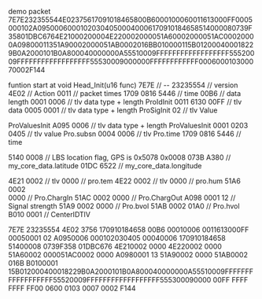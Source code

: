 demo packet
7E7E232355544E02375617091018465800B6000100060011613000FF0005000102A095000600010203040500040006170910184658514000080739F35801DBC6764E21000200004E220002000051A60002000051AC00020000A09800011351A90002000051AB0002016BB010000115B012000400018229B0A2000101B0A800040000000A55510009FFFFFFFFFFFFFFFFFF55520009FFFFFFFFFFFFFFFFFF55530009000000FFFFFFFFFFFF000600010300070002F144


funtion start at void Head_Init(u16 func)
7E7E         // --
23235554      // version
4E02         // Action
0011         // packet times
1709 0816 5446 // time
00B6         // data length
0001 0006    // tlv data type + length ProIdInit
0011 6130 00FF // tlv data
0005 0001    // tlv data type + length ProSigInit
02           // tlv Value

ProValuesInit
A095 0006    // tlv data type + length ProValuesInit
0001 0203 0405 // tlv value Pro.subsn
0004 0006    // tlv       Pro.time
1709 0816 5446 // time

5140 0008    // LBS location flag, GPS is 0x5078 0x0008
073B A380     // my_core_data.latitude
01DC 6522     // my_core_data.longitude

4E21 0002    // tlv
0000         // pro.tem
4E22 0002    // tlv
0000         // pro.hum
51A6 0002    
0000         // Pro.ChargIn
51AC 0002 
0000         // Pro.ChargOut
A098 0001
12           // Signal strength
51A9 0002
0000         // Pro.bvol
51AB 0002
01A0         // Pro.hvol  
B010 0001    // CenterIDTlV

7E7E 23235554 4E02 3756 170910184658 00B6 00010006 0011613000FF 00050001 02 A0950006 000102030405 00040006 170910184658 51400008 0739F358 01DBC676 4E210002 0000 4E220002 0000 51A60002 000051AC0002 0000 A0980001 13 51A90002 0000 51AB0002 016B B0100001 15B012000400018229B0A2000101B0A800040000000A55510009FFFFFFFFFFFFFFFFFF55520009FFFFFFFFFFFFFFFFFF555300090000 00FF FFFF FFFF FF00 0600 0103 0007 0002 F144
